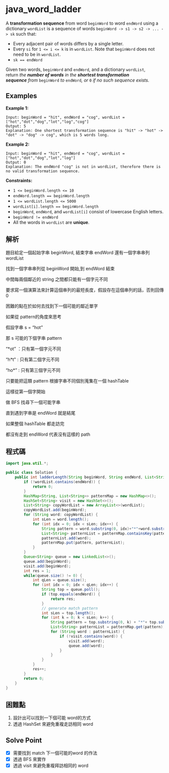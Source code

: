 # java_word_ladder

A **transformation sequence** from word `beginWord` to word `endWord` using a dictionary `wordList` is a sequence of words `beginWord -> s1 -> s2 -> ... -> sk` such that:

- Every adjacent pair of words differs by a single letter.
- Every `si` for `1 <= i <= k` is in `wordList`. Note that `beginWord` does not need to be in `wordList`.
- `sk == endWord`

Given two words, `beginWord` and `endWord`, and a dictionary `wordList`, return *the **number of words** in the **shortest transformation sequence** from* `beginWord` *to* `endWord`*, or* `0` *if no such sequence exists.*

## Examples

**Example 1:**

```
Input: beginWord = "hit", endWord = "cog", wordList = ["hot","dot","dog","lot","log","cog"]
Output: 5
Explanation: One shortest transformation sequence is "hit" -> "hot" -> "dot" -> "dog" -> cog", which is 5 words long.

```

**Example 2:**

```
Input: beginWord = "hit", endWord = "cog", wordList = ["hot","dot","dog","lot","log"]
Output: 0
Explanation: The endWord "cog" is not in wordList, therefore there is no valid transformation sequence.
```

**Constraints:**

- `1 <= beginWord.length <= 10`
- `endWord.length == beginWord.length`
- `1 <= wordList.length <= 5000`
- `wordList[i].length == beginWord.length`
- `beginWord`, `endWord`, and `wordList[i]` consist of lowercase English letters.
- `beginWord != endWord`
- All the words in `wordList` are **unique**.

## 解析

題目給定一個起始字串 beginWord, 結束字串 endWord 還有一個字串串列 wordList 

找到一個字串串列從 beginWord 開始,到 endWord 結束

中間每兩個鄰近的 string 之間都只能有一個字元不同

要求寫一個演算法來計算這個串列的最短長度，假設存在這個串列的話，否則回傳 0

困難的點在於如何去找到下一個可能的鄰近單字

如果從 pattern的角度來思考

假設字串 s = “hot”

那 s 可能的下個字串 pattern 

“*ot” ：只有第一個字元不同

“h*t"  : 只有第二個字元不同

“ho*” : 只有第三個字元不同

只要能把這類 pattern 根據字串不同個別蒐集在一個 hashTable

這樣從第一個字開始

做 BFS 找尋下一個可能字串

直到遇到字串是 endWord 就是結尾

如果整個 hashTable 都走訪完

都沒有走到 endWord 代表沒有這樣的 path

## 程式碼
```java
import java.util.*;

public class Solution {
    public int ladderLength(String beginWord, String endWord, List<String> wordList) {
        if (!wordList.contains(endWord)) {
            return 0;
        }
        HashMap<String, List<String>> patternMap = new HashMap<>();
        HashSet<String> visit = new HashSet<>();
        List<String> copyWordList = new ArrayList<>(wordList);
        copyWordList.add(beginWord);
        for (String word: copyWordList) {
            int sLen = word.length();
            for (int idx = 0; idx < sLen; idx++) {
                String pattern = word.substring(0, idx)+"*"+word.substring(idx+1);
                List<String> patternList = patternMap.containsKey(pattern)? patternMap.get(pattern): new ArrayList<>();
                patternList.add(word);
                patternMap.put(pattern, patternList);
            }
        }
        Queue<String> queue = new LinkedList<>();
        queue.add(beginWord);
        visit.add(beginWord);
        int res = 1;
        while(queue.size() != 0) {
            int qLen = queue.size();
            for (int idx = 0; idx < qLen; idx++) {
                String top = queue.poll();
                if (top.equals(endWord)) {
                    return res;
                }
                // generate match pattern
                int sLen = top.length();
                for (int k = 0; k < sLen; k++) {
                    String pattern = top.substring(0, k) + "*"+ top.substring(k+1);
                    List<String> patternList = patternMap.get(pattern);
                    for (String word : patternList) {
                        if (!visit.contains(word)) {
                            visit.add(word);
                            queue.add(word);
                        }
                    }
                }
            }
            res++;
        }
        return 0;
    }
}

```
## 困難點

1. 設計出可以找到一下個可能 word的方式
2. 透過 HashSet 來避免重複走訪相同 word

## Solve Point

- [x]  需要找到 match 下一個可能的word 的作法
- [x]  透過 BFS 來實作
- [x]  透過 visit 來避免重複拜訪相同的 word